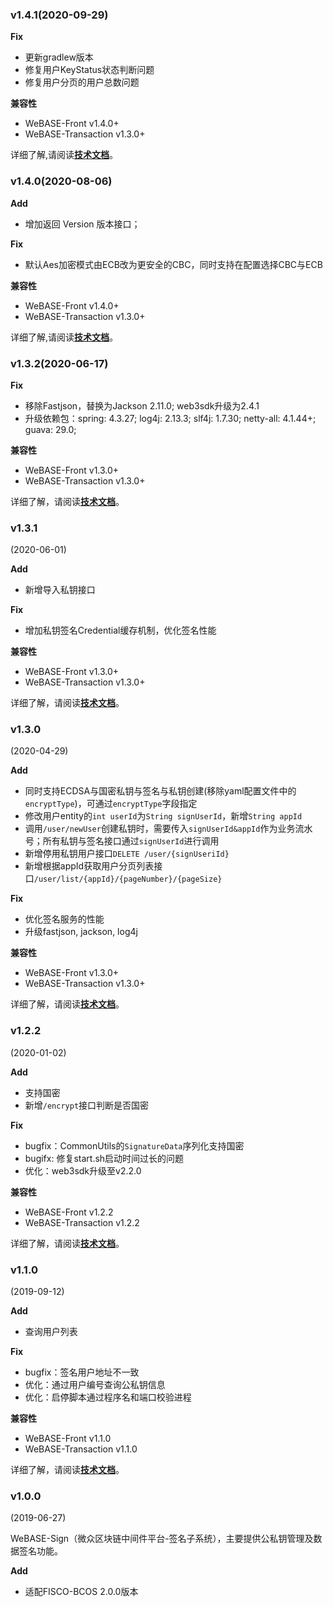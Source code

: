 
### v1.4.1(2020-09-29)


**Fix**
- 更新gradlew版本
- 修复用户KeyStatus状态判断问题
- 修复用户分页的用户总数问题


**兼容性**
- WeBASE-Front v1.4.0+
- WeBASE-Transaction v1.3.0+

详细了解,请阅读[**技术文档**](https://webasedoc.readthedocs.io/zh_CN/latest/)。


### v1.4.0(2020-08-06)

**Add**
- 增加返回 Version 版本接口；

**Fix**
- 默认Aes加密模式由ECB改为更安全的CBC，同时支持在配置选择CBC与ECB


**兼容性**
- WeBASE-Front v1.4.0+
- WeBASE-Transaction v1.3.0+

详细了解,请阅读[**技术文档**](https://webasedoc.readthedocs.io/zh_CN/latest/)。



### v1.3.2(2020-06-17)

**Fix**
- 移除Fastjson，替换为Jackson 2.11.0; web3sdk升级为2.4.1
- 升级依赖包：spring: 4.3.27; log4j: 2.13.3; slf4j: 1.7.30; netty-all: 4.1.44+; guava: 29.0;

**兼容性**
- WeBASE-Front v1.3.0+
- WeBASE-Transaction v1.3.0+

详细了解，请阅读[**技术文档**](https://webasedoc.readthedocs.io/zh_CN/latest/)。


### v1.3.1

 (2020-06-01)
 
**Add**
- 新增导入私钥接口

**Fix**
- 增加私钥签名Credential缓存机制，优化签名性能

**兼容性**
- WeBASE-Front v1.3.0+
- WeBASE-Transaction v1.3.0+

详细了解，请阅读[**技术文档**](https://webasedoc.readthedocs.io/zh_CN/latest/)。


### v1.3.0

 (2020-04-29)
 
**Add**
- 同时支持ECDSA与国密私钥与签名与私钥创建(移除yaml配置文件中的`encryptType`)，可通过`encryptType`字段指定
- 修改用户entity的`int userId`为`String signUserId`，新增`String appId`
- 调用`/user/newUser`创建私钥时，需要传入`signUserId&appId`作为业务流水号；所有私钥与签名接口通过`signUserId`进行调用
- 新增停用私钥用户接口`DELETE /user/{signUseriId}`
- 新增根据appId获取用户分页列表接口`/user/list/{appId}/{pageNumber}/{pageSize}`

**Fix**
- 优化签名服务的性能
- 升级fastjson, jackson, log4j

**兼容性**
- WeBASE-Front v1.3.0+
- WeBASE-Transaction v1.3.0+

详细了解，请阅读[**技术文档**](https://webasedoc.readthedocs.io/zh_CN/latest/)。

### v1.2.2

 (2020-01-02)

**Add**

- 支持国密
- 新增`/encrypt`接口判断是否国密

**Fix**

- bugfix：CommonUtils的`SignatureData`序列化支持国密
- bugifx: 修复start.sh启动时间过长的问题
- 优化：web3sdk升级至v2.2.0

**兼容性**

- WeBASE-Front v1.2.2
- WeBASE-Transaction v1.2.2

详细了解，请阅读[**技术文档**](https://webasedoc.readthedocs.io/zh_CN/latest/)。


### v1.1.0

 (2019-09-12)

**Add**

- 查询用户列表

**Fix**

- bugfix：签名用户地址不一致
- 优化：通过用户编号查询公私钥信息
- 优化：启停脚本通过程序名和端口校验进程

**兼容性**

- WeBASE-Front v1.1.0
- WeBASE-Transaction v1.1.0

详细了解，请阅读[**技术文档**](https://webasedoc.readthedocs.io/zh_CN/latest/)。



### v1.0.0

(2019-06-27)

WeBASE-Sign（微众区块链中间件平台-签名子系统），主要提供公私钥管理及数据签名功能。

**Add**

- 适配FISCO-BCOS 2.0.0版本
